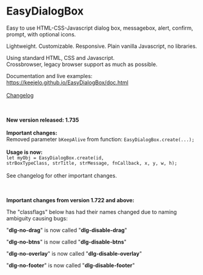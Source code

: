 # EasyDialogBox

Easy to use HTML-CSS-Javascript dialog box, messagebox, alert, confirm, prompt, with optional icons.

Lightweight. Customizable. Responsive. Plain vanilla Javascript, no libraries.

Using standard HTML, CSS and Javascript.  
Crossbrowser, legacy browser support as much as possible.

Documentation and live examples: https://keejelo.github.io/EasyDialogBox/doc.html
<br /><br />
<a href="https://github.com/keejelo/EasyDialogBox/blob/master/changelog.txt">Changelog</a>


<br /><br />
<b>New version released: 1.735</b>
<br /><br />
<b>Important changes:</b>
<br />
Removed parameter <code>bKeepAlive</code> from function: <code>EasyDialogBox.create(...);</code>
<br /><br />
<b>Usage is now:</b>
<br />
<code>let myObj = EasyDialogBox.create(id, strBoxTypeClass, strTitle, strMessage, fnCallback, x, y, w, h);</code>
<br />
<br />
See changelog for other important changes.
<br />
<br />
<br />

<b>Important changes from version 1.722 and above:</b>

The "classflags" below has had their names changed due to naming ambiguity causing bugs:

"<b>dlg-no-drag</b>" is now called "<b>dlg-disable-drag</b>"

"<b>dlg-no-btns</b>" is now called "<b>dlg-disable-btns</b>"

"<b>dlg-no-overlay</b>" is now called "<b>dlg-disable-overlay</b>"

"<b>dlg-no-footer</b>" is now called "<b>dlg-disable-footer</b>"

